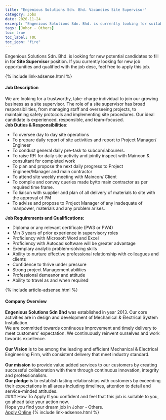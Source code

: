 ```yaml
---
title: "Engenious Solutions Sdn. Bhd. Vacancies Site Supervisor" 
category: Jobs 
date: 2020-11-24 
excerpt: "Engenious Solutions Sdn. Bhd. is currently looking for suitable person to fill in the Site Supervisor which positioned at Johor - Others" 
tags: [Johor - Others] 
toc: true 
toc_label: TOC 
toc_icon: "fire" 
--- 
```


<p>Engenious Solutions Sdn. Bhd. is looking for new potential candidates to fill in for <b>Site Supervisor</b> position. If you currently looking for new job opportunities and qualified with the job desc, feel free to apply this job.
</p>{% include link-adsense.html %} 
<div><div><div><h4>Job Description</h4></div></div><div><div><span><div><div>We are looking for a trustworthy, take-charge individual to join our growing business as a site supervisor. The role of a site supervisor has broad responsibilities, from managing staff and overseeing projects, to maintaining safety protocols and implementing site procedures. Our ideal candidate is experienced, responsible, and team-focused.&#160; &#160; &#160; &#160; &#160; &#160; &#160;&#160;</div><div><strong>Job Duties &amp; Responsibilities:</strong></div><ul><li>To oversee day to day site operations</li><li>To prepare daily report of site activities and report to Project Manager/ Engineer</li><li>To conduct general daily pre-task to subcon/labourers.</li><li>To raise RFI for daily site activity and jointly inspect with Maincon &amp; consultant for completed work</li><li>To plan and propose the next daily progress to Project Engineer/Manager and main contractor</li><li>To attend site weekly meeting with Maincon/ Client</li><li>To compile and convey queries made by/to main contractor as per required time frame. &#160;&#160;&#160;&#160;&#160;&#160;&#160;&#160;&#160;</li><li>To liaison with supplier and plan of all delivery of materials to site with the approval of PM</li><li>To advise and propose to Project Manager of any inadequate of manpower, materials and any problem arises.</li></ul><div><strong>Job Requirements and Qualifications:&#160;</strong></div><ul><li>Diploma or any relevant certificate (PW3 or PW4)</li><li>Min 3 years of prior experience in supervisory roles</li><li>Proficiency with Microsoft Word and Excel</li><li>Proficiency with Autocad software will be greater advantage</li><li>Exemplary analytic problem-solving skills</li><li>Ability to nurture effective professional relationship with colleagues and clients</li><li>Confidence to thrive under pressure</li><li>Strong project Management abilities</li><li>Professional demeanor and attitude</li><li>Ability to travel as and when required</li></ul></div></span></div></div></div> 
{% include article-adsense.html %} 
<div><div><div><h4>Company Overview</h4></div></div><div><div><span><div><div><strong>Engenious Solutions Sdn Bhd</strong> was established in year 2013. Our core activities are in design and development of Mechanical &amp; Electrical System Installation.</div>
<div>We are committed towards continuous improvement and timely delivery to meet customers&#8217; expectation. We continuously reinvent ourselves and work towards excellence.<br>
<br>
<strong>Our Vision</strong> is to be among the leading and efficient Mechanical &amp; Electrical Engineering Firm, with consistent delivery that meet industry standard.<br>
<br>
<strong>Our mission</strong> to provide value added services to our customers by creating successful collaboration with them through continuous innovation, integrity and professionalism.</div>
<div><strong>Our pledge</strong> is to establish lasting relationships with customers by exceeding their expectations in all areas including timelines, attention to detail and service-minded attitudes.</div></div></span></div></div></div> 
#### How To Apply 
If you confident and feel that this job is suitable to you, go ahead take your action now. <br/> 
Hope you find your dream job in Johor - Others. <br/> 
<a href="https://www.jobstreet.com.my/en/job/site-supervisor-4429364?jobId=jobstreet-my-job-4429364&sectionRank=25&token=0~765afeb7-ce37-4310-b015-c55af4870088&fr=SRP%20View%20In%20New%20Ta" class="btn btn--info" target="_blank" rel="nofollow noopenner">Apply Online</a> 
{% include link-adsense.html %} 